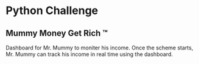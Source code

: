 # Python Challenge
## Mummy Money Get Rich &trade;
Dashboard for Mr. Mummy to moniter his income. Once the scheme starts, Mr. Mummy can track his income in real time using the dashboard.
